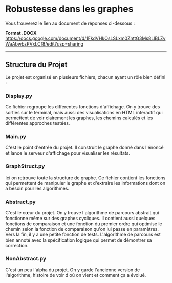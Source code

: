 # Robustesse dans les graphes
Vous trouverez le lien au document de réponses ci-dessous :

**Format .DOCX**  
https://docs.google.com/document/d/1FkdVHkOsLSLxm0ZnttG3Ms8LlBLZvWaAbwbzPVxLCf8/edit?usp=sharing

---

## Structure du Projet

Le projet est organisé en plusieurs fichiers, chacun ayant un rôle bien défini :

### Display.py
Ce fichier regroupe les différentes fonctions d'affichage. On y trouve des sorties sur le terminal, mais aussi des visualisations en HTML interactif qui permettent de voir clairement les graphes, les chemins calculés et les différentes approches testées.

### Main.py
C'est le point d'entrée du projet. Il construit le graphe donné dans l'énoncé et lance le serveur d'affichage pour visualiser les résultats.

### GraphStruct.py
Ici on retrouve toute la structure de graphe. Ce fichier contient les fonctions qui permettent de manipuler le graphe et d'extraire les informations dont on a besoin pour les algorithmes.

### Abstract.py
C'est le cœur du projet. On y trouve l'algorithme de parcours abstrait qui fonctionne même sur des graphes cycliques. Il contient aussi quelques fonctions de comparaison et une fonction du premier ordre qui optimise le chemin selon la fonction de comparaison qu'on lui passe en paramètres. Vers la fin, il y a une petite fonction de tests. L'algorithme de parcours est bien annoté avec la spécification logique qui permet de démontrer sa correction.

### NonAbstract.py
C'est un peu l'alpha du projet. On y garde l'ancienne version de l'algorithme, histoire de voir d'où on vient et comment ça a évolué.